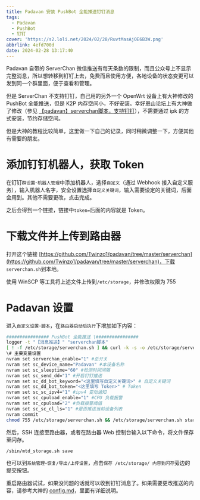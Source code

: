 ```yaml
---
title: Padavan 安装 PushBot 全能推送钉钉消息
tags:
  - Padavan
  - PushBot
  - 钉钉
cover: 'https://s2.loli.net/2024/02/28/RuvtMasAjOE6B3W.png'
abbrlink: 4efd700d
date: 2024-02-28 13:17:40
---
```


Padavan 自带的 ServerChan 微信推送有每天条数的限制，而且公众号上不显示完整消息，所以想转移到钉钉上去，免费而且使用方便，各地设备的状态变更可以发到同一个群里面，便于查看和管理。

但是 ServerChan 不支持钉钉，自己用的另外一个 OpenWrt 设备上有大神修改的 PushBot 全能推送，但是 K2P 内存空间小，不好安装。幸好恩山论坛上有大神做了修改（参见 [【padavan】serverchan脚本，支持钉钉](https://www.right.com.cn/forum/thread-4065321-1-1.html)），不需要通过 ipk 的方式安装，节约存储空间。

但是大神的教程比较简单，这里做一下自己的记录，同时稍微调整一下，方便其他有需要的朋友。

# 添加钉钉机器人，获取 Token

在钉钉`群设置`-`机器人管理`中添加机器人，选择`自定义`（通过 Webhook 接入自定义服务），输入机器人名字，安全设置选择`自定义关键词`，输入需要设定的关键词，后面会用到。其他不需要更改，点击完成。

之后会得到一个链接，链接中`token=`后面的内容就是 Token。

# 下载文件并上传到路由器

打开这个链接 [https://github.com/Twinzo1/padavan/tree/master/serverchan](https://github.com/Twinzo1/padavan/tree/master/serverchan)，下载
`serverchan.sh`到本地。

使用 WinSCP 等工具将上述文件上传到`/etc/storage`，并修改权限为 755

# Padavan 设置

进入`自定义设置`-`脚本`，在`路由器启动后执行`下增加如下内容：

```bash
################ PushBot 全能推送 \################
logger -t "【消息推送】" "serverchan脚本"
[ ! -f /etc/storage/serverchan.sh ] && curl -k -s -o /etc/storage/serverchan.sh --connect-timeout 10 --retry 3 https://raw.githubusercontent.com/Twinzo1/padavan/master/serverchan/serverchan.sh
\# 主要变量设置
nvram set serverchan_enable="1" #总开关
nvram set sc_device_name="Padavan" #本设备名称
nvram set sc_sleeptime="60" #检测时间间隔
nvram set sc_send_dd="1" #开启钉钉推送
nvram set sc_dd_bot_keyword="<这里填写自定义关键词>" # 自定义关键词
nvram set sc_dd_bot_token="<这里填写 Token>" # Token
nvram set sc_sc_ipv4="1" #ipv4 变动通知
nvram set sc_cpuload_enable="1" #CPU 负载报警
nvram set sc_cpuload="2" #负载报警阈值
nvram set sc_sc_cl_ls="1" #是否推送当前设备列表
nvram commit
chmod 755 /etc/storage/serverchan.sh && /etc/storage/serverchan.sh start &
```

然后，SSH 连接至路由器，或者在路由器 Web 控制台输入以下命令，将文件保存至闪存。

```bash
/sbin/mtd_storage.sh save
```

也可以到`系统管理`-`恢复/导出/上传设置`，点击`保存 /etc/storage/ 内容到闪存`旁边的提交按钮。

重启路由器试试，如果没问题的话就可以收到钉钉消息了。如果需要更改推送的内容，请参考大神的 [config.md](https://github.com/Twinzo1/padavan/blob/master/serverchan/config.md)，里面有详细说明。